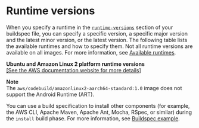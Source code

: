 # Runtime versions<a name="runtime-versions"></a>

When you specify a runtime in the [`runtime-versions`](build-spec-ref.md#build-spec.phases.install.runtime-versions) section of your buildspec file, you can specify a specific version, a specific major version and the latest minor version, or the latest version\. The following table lists the available runtimes and how to specify them\. Not all runtime versions are available on all images\. For more information, see [Available runtimes](available-runtimes.md)\.


**Ubuntu and Amazon Linux 2 platform runtime versions**  
[\[See the AWS documentation website for more details\]](http://docs.aws.amazon.com/codebuild/latest/userguide/runtime-versions.html)

**Note**  
The `aws/codebuild/amazonlinux2-aarch64-standard:1.0` image does not support the Android Runtime \(ART\)\.

You can use a build specification to install other components \(for example, the AWS CLI, Apache Maven, Apache Ant, Mocha, RSpec, or similar\) during the `install` build phase\. For more information, see [Buildspec example](build-spec-ref.md#build-spec-ref-example)\.